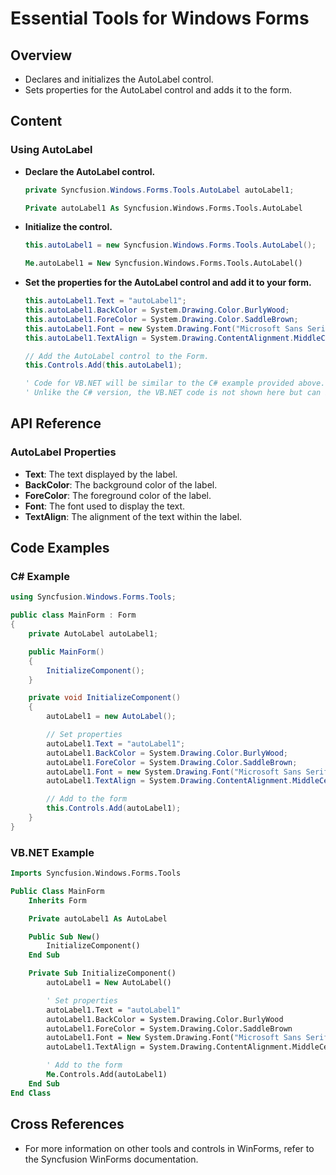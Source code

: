 <!--
source: image
domain: syncfusion-sdk
task: pdf-ocr-to-markdown
language: en (keep original; do not translate)
source_filename: page_935.jpeg
document_name: tools
page_number: 935
page_id: tools#page_935
product: Syncfusion Winforms
version: 11.4.0.26
timestamp: 2025-08-09T10:44:21Z
fidelity: lossless
-->

# Essential Tools for Windows Forms

## Overview
- Declares and initializes the AutoLabel control.
- Sets properties for the AutoLabel control and adds it to the form.

## Content

### Using AutoLabel

- **Declare the AutoLabel control.**
  ```csharp
  private Syncfusion.Windows.Forms.Tools.AutoLabel autoLabel1;
  ```
  ```vb
  Private autoLabel1 As Syncfusion.Windows.Forms.Tools.AutoLabel
  ```

- **Initialize the control.**
  ```csharp
  this.autoLabel1 = new Syncfusion.Windows.Forms.Tools.AutoLabel();
  ```
  ```vb
  Me.autoLabel1 = New Syncfusion.Windows.Forms.Tools.AutoLabel()
  ```

- **Set the properties for the AutoLabel control and add it to your form.**
  ```csharp
  this.autoLabel1.Text = "autoLabel1";
  this.autoLabel1.BackColor = System.Drawing.Color.BurlyWood;
  this.autoLabel1.ForeColor = System.Drawing.Color.SaddleBrown;
  this.autoLabel1.Font = new System.Drawing.Font("Microsoft Sans Serif", 8.25F, System.Drawing.FontStyle.Bold, System.Drawing.GraphicsUnit.Point, ((byte)(0)));
  this.autoLabel1.TextAlign = System.Drawing.ContentAlignment.MiddleCenter;

  // Add the AutoLabel control to the Form.
  this.Controls.Add(this.autoLabel1);
  ```
  ```vb
  ' Code for VB.NET will be similar to the C# example provided above.
  ' Unlike the C# version, the VB.NET code is not shown here but can be derived from the C# example.
  ```

## API Reference

### AutoLabel Properties
- **Text**: The text displayed by the label.
- **BackColor**: The background color of the label.
- **ForeColor**: The foreground color of the label.
- **Font**: The font used to display the text.
- **TextAlign**: The alignment of the text within the label.

## Code Examples

### C# Example
```csharp
using Syncfusion.Windows.Forms.Tools;

public class MainForm : Form
{
    private AutoLabel autoLabel1;

    public MainForm()
    {
        InitializeComponent();
    }

    private void InitializeComponent()
    {
        autoLabel1 = new AutoLabel();

        // Set properties
        autoLabel1.Text = "autoLabel1";
        autoLabel1.BackColor = System.Drawing.Color.BurlyWood;
        autoLabel1.ForeColor = System.Drawing.Color.SaddleBrown;
        autoLabel1.Font = new System.Drawing.Font("Microsoft Sans Serif", 8.25F, System.Drawing.FontStyle.Bold, System.Drawing.GraphicsUnit.Point, ((byte)(0)));
        autoLabel1.TextAlign = System.Drawing.ContentAlignment.MiddleCenter;

        // Add to the form
        this.Controls.Add(autoLabel1);
    }
}
```

### VB.NET Example
```vb
Imports Syncfusion.Windows.Forms.Tools

Public Class MainForm
    Inherits Form

    Private autoLabel1 As AutoLabel

    Public Sub New()
        InitializeComponent()
    End Sub

    Private Sub InitializeComponent()
        autoLabel1 = New AutoLabel()

        ' Set properties
        autoLabel1.Text = "autoLabel1"
        autoLabel1.BackColor = System.Drawing.Color.BurlyWood
        autoLabel1.ForeColor = System.Drawing.Color.SaddleBrown
        autoLabel1.Font = New System.Drawing.Font("Microsoft Sans Serif", 8.25F, System.Drawing.FontStyle.Bold, System.Drawing.GraphicsUnit.Point, ((Byte)(0)))
        autoLabel1.TextAlign = System.Drawing.ContentAlignment.MiddleCenter

        ' Add to the form
        Me.Controls.Add(autoLabel1)
    End Sub
End Class
```

## Cross References
- For more information on other tools and controls in WinForms, refer to the Syncfusion WinForms documentation.

<!-- tags: [Syncfusion WinForms, AutoLabel, control, Windows Forms, UI design] keywords: [AutoLabel properties, text alignment, color settings, font styling, control initialization] -->